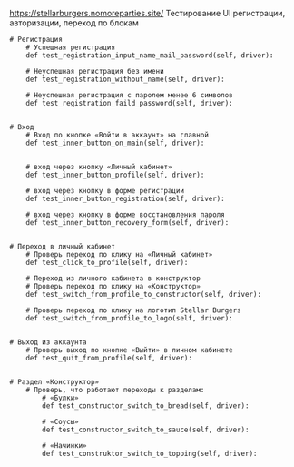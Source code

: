 https://stellarburgers.nomoreparties.site/
Тестирование UI регистрации, авторизации, переход по блокам


    # Регистрация 
        # Успешная регистрация
        def test_registration_input_name_mail_password(self, driver):
    
        # Неуспешная регистрация без имени
        def test_registration_without_name(self, driver):
    
        # Неуспешная регистрация с паролем менее 6 символов
        def test_registration_faild_password(self, driver):


    # Вход
        # Вход по кнопке «Войти в аккаунт» на главной
        def test_inner_button_on_main(self, driver):
     
    
        # вход через кнопку «Личный кабинет»
        def test_inner_button_profile(self, driver):
    
        # вход через кнопку в форме регистрации
        def test_inner_button_registration(self, driver):
            
        # вход через кнопку в форме восстановления пароля
        def test_inner_button_recovery_form(self, driver):
        

    # Переход в личный кабинет
        # Проверь переход по клику на «Личный кабинет»
        def test_click_to_profile(self, driver):
            
        # Переход из личного кабинета в конструктор
        # Проверь переход по клику на «Конструктор»
        def test_switch_from_profile_to_constructor(self, driver):
            
        # Проверь переход по клику на логотип Stellar Burgers
        def test_switch_from_profile_to_logo(self, driver):
        

    # Выход из аккаунта
        # Проверь выход по кнопке «Выйти» в личном кабинете
        def test_quit_from_profile(self, driver):
        

    # Раздел «Конструктор»
        # Проверь, что работают переходы к разделам:    
            # «Булки»
            def test_constructor_switch_to_bread(self, driver):
               
            # «Соусы»
            def test_constructor_switch_to_sauce(self, driver):
        
            # «Начинки»
            def test_construktor_switch_to_topping(self, driver):
       